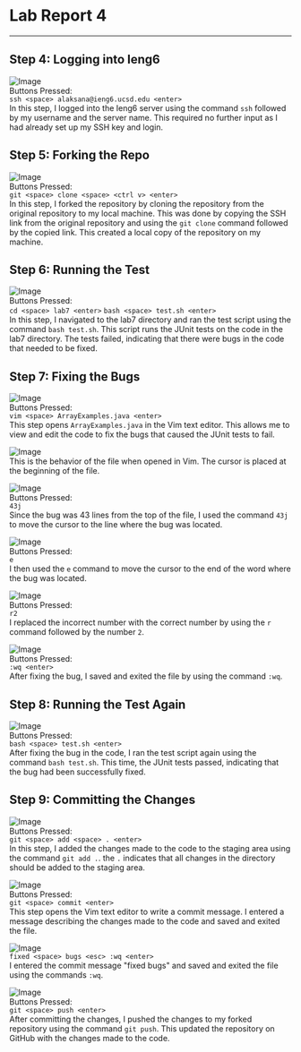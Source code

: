 # **Lab Report 4**
***
## Step 4: Logging into Ieng6
![Image](ieng6.png)  
Buttons Pressed:  
`ssh <space> alaksana@ieng6.ucsd.edu <enter>`  
In this step, I logged into the Ieng6 server using the command `ssh` followed by my username and the server name. This required no further input as I had already set up my SSH key and login.


## Step 5: Forking the Repo
![Image](gitClone.png)  
Buttons Pressed:  
`git <space> clone <space> <ctrl v> <enter>`  
In this step, I forked the repository by cloning the repository from the original repository to my local machine. This was done by copying the SSH link from the original repository and using the `git clone` command followed by the copied link. This created a local copy of the repository on my machine.

## Step 6: Running the Test
![Image](JunitFail.png)  
Buttons Pressed:  
`cd <space> lab7 <enter>`
`bash <space> test.sh <enter>`  
In this step, I navigated to the lab7 directory and ran the test script using the command `bash test.sh`. This script runs the JUnit tests on the code in the lab7 directory. The tests failed, indicating that there were bugs in the code that needed to be fixed.

## Step 7: Fixing the Bugs
![Image](openVim.png)  
Buttons Pressed:  
`vim <space> ArrayExamples.java <enter>`  
This step opens `ArrayExamples.java` in the Vim text editor. This allows me to view and edit the code to fix the bugs that caused the JUnit tests to fail.

![Image](vimFile.png)  
This is the behavior of the file when opened in Vim. The cursor is placed at the beginning of the file.

![Image](43j.png)  
Buttons Pressed:  
`43j`  
Since the bug was 43 lines from the top of the file, I used the command `43j` to move the cursor to the line where the bug was located.

![Image](eMove.png)  
Buttons Pressed:  
`e`    
I then used the `e` command to move the cursor to the end of the word where the bug was located.

![Image](r2.png)  
Buttons Pressed:  
`r2`   
I replaced the incorrect number with the correct number by using the `r` command followed by the number `2`.

![Image](wqBug.png)  
Buttons Pressed:  
`:wq <enter>`  
After fixing the bug, I saved and exited the file by using the command `:wq`.

## Step 8: Running the Test Again
![Image](JunitPass.png)  
Buttons Pressed:  
`bash <space> test.sh <enter>`  
After fixing the bug in the code, I ran the test script again using the command `bash test.sh`. This time, the JUnit tests passed, indicating that the bug had been successfully fixed.

## Step 9: Committing the Changes
![Image](gitAdd.png)  
Buttons Pressed:  
`git <space> add <space> . <enter>`  
In this step, I added the changes made to the code to the staging area using the command `git add .`. the `.` indicates that all changes in the directory should be added to the staging area.

![Image](gitCommit.png)  
Buttons Pressed:  
`git <space> commit <enter>`  
This step opens the Vim text editor to write a commit message. I entered a message describing the changes made to the code and saved and exited the file.

![Image](wqCommit.png)  
`fixed <space> bugs <esc> :wq <enter>`  
I entered the commit message "fixed bugs" and saved and exited the file using the commands `:wq`.


![Image](push.png)  
Buttons Pressed:  
`git <space> push <enter>`  
After committing the changes, I pushed the changes to my forked repository using the command `git push`. This updated the repository on GitHub with the changes made to the code.